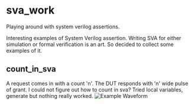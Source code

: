 # sva_work
Playing around with system verilog assertions.

Interesting examples of System Verilog assertion. Writing SVA for either simulation or formal verification is an art. So
decided to collect some examples of it.

## count_in_sva
A request comes in with a count 'n'. The DUT responds with 'n' wide pulse of grant. I could not figure out how to count in sva? Tried local variables, generate but nothing really worked.
![Example Waveform](file://count_in_sva/wavedrom.png)
